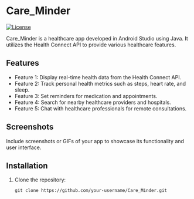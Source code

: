 # Care_Minder

[![License](https://img.shields.io/badge/license-MIT-blue.svg)](LICENSE)

Care_Minder is a healthcare app developed in Android Studio using Java. It utilizes the Health Connect API to provide various healthcare features.

## Features

- Feature 1: Display real-time health data from the Health Connect API.
- Feature 2: Track personal health metrics such as steps, heart rate, and sleep.
- Feature 3: Set reminders for medication and appointments.
- Feature 4: Search for nearby healthcare providers and hospitals.
- Feature 5: Chat with healthcare professionals for remote consultations.

## Screenshots

Include screenshots or GIFs of your app to showcase its functionality and user interface.

## Installation

1. Clone the repository:

   ```shell
   git clone https://github.com/your-username/Care_Minder.git


